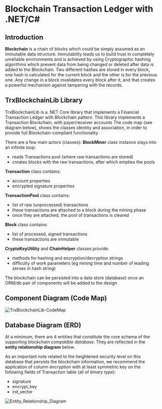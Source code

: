 # Blockchain Transaction Ledger with .NET/C# 

## Introduction
 
**Blockchain** is a chain of blocks which could be simply assumed as an immutable data structure.
Immutability leads us to build trust in completely unreliable environments and is achieved by using Cryptographic hashing algorithms 
which prevent data from being changed or deleted after data is added to the Blockchain.
Two different hashes are stored in every block, one hash is calculated for the current block and the other is for the previous one.
Any change in a block invalidates every block after it, and that creates a powerful mechanism against tampering with the records.

## TrxBlockchainLib Library
TrxBlockchainLib is a .NET Core library that implements a Financial Transaction Ledger with Blockchain pattern. 
This library implements a Transaction Blockchain, with payer/receiver accounts
The code map (see diagram below), shows the classes identity and association, in order to provide full Blockchain-compliant functionality

There are a few main actors (classes):
**BlockMiner** class instance stays into an infinite loop:
* reads Transactions pool (where raw transactions are stored)
* creates blocks with the raw transactions, after which empties the pools

**Transaction** class contains:
* account properties
* encrypted signature properties

**TransactionPool** class contains: 
* list of raw (unprocessed) transactions
* these transactions are attached to a block during the mining phase
* once they are attached, the pool of transactions is cleared

**Block** class contains:
* list of processed, signed transactions
* these transactions are immutable

**CryptoKeyUtility** and **ChainHelper** classes provide: 
* methods for hashing and encryption/decryption strings
* difficulty of work parameters (eg mining time and number of leading zeroes in hash string)

The blockchain can be persisted into a data store (database) once an ORM/db pair of components will be added to the design


## Component Diagram (Code Map)

![TrxBlockchainLib-CodeMap](https://user-images.githubusercontent.com/6631390/95657251-76ae8400-0ae1-11eb-9736-4e8102d3f9af.png)

## Database Diagram (ERD)

At a minimum, there are 4 entities that constitute the core schema of the supporting *blockchain compatible database*. 
They are reflected in the **entity relationship diagram** below. 

As an important note related to the heightened security level on this database that persists the blockchain information, we recommend 
the application of column encryption with at least symmetric key on the following fields of Transaction table (all of *binary type*):

* signature
* encrypt_key
* init_vector

![Entity_Relationship_Diagram](https://user-images.githubusercontent.com/6631390/96483284-07840e80-120a-11eb-9be4-99a9645502e0.PNG)